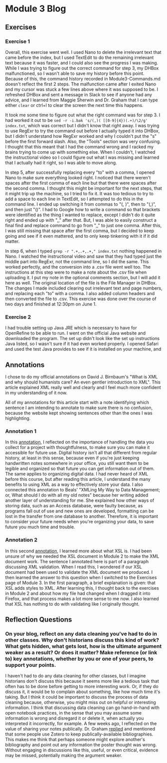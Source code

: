 # Module 3 Blog

## Exercises

### Exercise 1

Overall, this exercise went well. I used Nano to delete the irrelevant text that came before the index, but I used TextEdit to do the remaining irrelevant text because it was faster, and I could also see the progress I was making. While I was trying to figure out the correct command for step 3, my DHBox malfunctioned, so I wasn't able to save my history before this point. Because of this, the command history recorded in Module3-Commands.md doesn't reflect the first 2 steps. The malfunction came after I exited Nano and my cursor was stuck a few lines above where it was supposed to be. I refreshed DHBox and sent a message in Slack to see if anyone had any advice, and I learned from Maggie Sherwin and Dr. Graham that I can type either ```clear``` or ctrl+l to clear the screen the next time this happens. 

It took me some time to figure out what the right command was for step 3. I had worked it out to be ```sed -r -i.bak 's/(,)( [[0-9]{4})(.+)/\2/g' index.txt```, which was correct but I didn't know that right away. I was trying to use RegExr to try the command out before I actually typed it into DHBox, but I didn't understand how RegExr worked and why I couldn't put the "s" before the first forward slash. Also, the "Tools" section was very confusing. I thought that this meant that I had the command wrong and I racked my brains trying to come up with something else. When I couldn't, I watched the instructional video so I could figure out what I was missing and learned that I actually had it right, so I was able to move along. 

In step 5, after successfully replacing every "to" with a comma, I opened Nano to make sure everything looked right. I noticed that there weren't spaces after the first comma of each line but that there were spaces after the second comma. I thought this might be important for the next steps, that it might trip up the machine, so I tried to fix it. It was too tedious to try to add a space to each line in TextEdit, so I attempted to do this in the command line. I ended up switching it from commas to "(, )", then to "(,)", and then just "()". I had to Google how to write a command so that brackets were identified as the thing I wanted to replace, except I didn't do it quite right and ended up with ",," after that. But, I was able to easily construct a final find and replace command to go from ",," to just one comma. After this, I was still missing that space after the first comma, but I decided to keep going and see if it even mattered, and to only keep tinkering with it if it did matter. 

In step 6, when I typed ```grep -r ".+,.+,.+," index.txt``` nothing happened in Nano. I watched the instructional video and saw that they had typed just the middle part into RegExr, not the command line, so I did the same. This worked perfectly, and the conversion into a .csv file went well too. The instructions at this step were to make a note about the .csv file when uploading it. I put my note in the optional comments section, but I will add it here as well. The original location of the file is the File Manager in DHBox. The changes I made included clearing out irrelevant text and page numbers, and replacing each "to" with a comma. I also added column headers and then converted the file to .csv. This exercise was done over the course of two days and finished at 12:30pm on June 1.

### Exercise 2

I had trouble setting up Java JRE which is necessary to have for OpenRefine to be able to run. I went on the official Java website and downloaded the program. The set up didn't look like the set up instructions Java listed, so I wasn't sure if it had even worked properly. I opened Safari and used the test Java provides to see if it is installed on your machine, and 

## Annotations

I chose to do my official annotations on David J. Birnbaum's "What is XML and why should humanists care? An even gentler introduction to XML". This article explained XML really well and clearly and I feel much more confident in my understanding of it now. 

All of my annotations for this article start with a note identifying which sentence I am intending to annotate to make sure there is no confusion, because the website kept showing sentences other than the ones I was highlighting.

### Annotation 1

In this [annotation](https://hyp.is/bUs6KIM_Eem6S7OYAyAd4A/dh.obdurodon.org/what-is-xml.xhtml), I reflected on the importance of handling the data you collect for a project with thoughtfulness, to make sure you can make it accessible for future use. Digital history isn't all that different from regular history, at least in this sense, because even if you're just keeping handwritten notes somewhere in your office, you still want them to be legible and organized so that future you can get information out of them. The same applies to organizing digital data. I had never heard of XML before this course, but after reading this article, I understand the many benefits to using XML as a way to effectively store your data. I also connected this annotation to Beals' "XMLing My Way to Data Management; or, What should I do with all my old notes" because her writing added another layer of understanding for me. She explained how other ways of storing data, such as an Access database, were faulty because, as programs fall out of use and new ones are developed, formatting can be lost in the transfer from one database to another. Therefore, it is important to consider your future needs when you're organizing your data, to save future you much time and trouble.

### Annotation 2

In this second [annotation](https://hyp.is/xsrGZoL7EemPtO8yBOd78A/dh.obdurodon.org/what-is-xml.xhtml), I learned more about what XSL is. I had been unsure of why we needed the XSL document in Module 2 to make the XML document work. The sentence I annotated here is part of a paragraph discussing XML validation. When I read this, I wondered if our XSL document had been used to validate the XML document we produced. I then learned the answer to this question when I switched to the Exercises page of Module 3. In the first paragraph, a brief explanation is given: that XSL adds styles to XML. After learning this, I thought back to the exercises in Module 2 and about how my file had changed when I dragged it into Firefox, and that process makes a lot more sense to me now. I also learned that XSL has nothing to do with validating like I originally thought.

## Reflection Questions

### On your blog, reflect on any data cleaning you've had to do in other classes. Why don't historians discuss this kind of work? What gets hidden, what gets lost, how is the ultimate argument weaker as a result? Or does it matter? Make reference (or link to) key annotations, whether by you or one of your peers, to support your points.

I haven't had to do any data cleaning for other classes, but I imagine historians don't discuss this because it seems more like a tedious task that often has to be done before getting to more interesting work. Or, if they do discuss it, it would be to complain about something, like how much time it's taking. But I think it could be important to discuss the process of data cleaning because, otherwise, you might miss out on helpful or interesting information. I think that discussing data cleaning can go hand-in-hand with open notebook practices, in the sense that you may assume some information is wrong and disregard it or delete it, when actually you interpreted it incorrectly, for example. A few weeks ago, I reflected on the value of sharing your notes publically. Dr. Graham [replied](https://hyp.is/EUuZonf6EemR7jN9nr9o7Q/wcm1.web.rice.edu/open-notebook-history.html) and mentioned that some people use Zotero to keep publically-available bibliographies. This makes me think that perhaps someone might explore another's bibliography and point out any information the poster thought was wrong. Without engaging in discussions like this, useful, or even critical, evidence may be missed, potentially making the argument weaker. 
